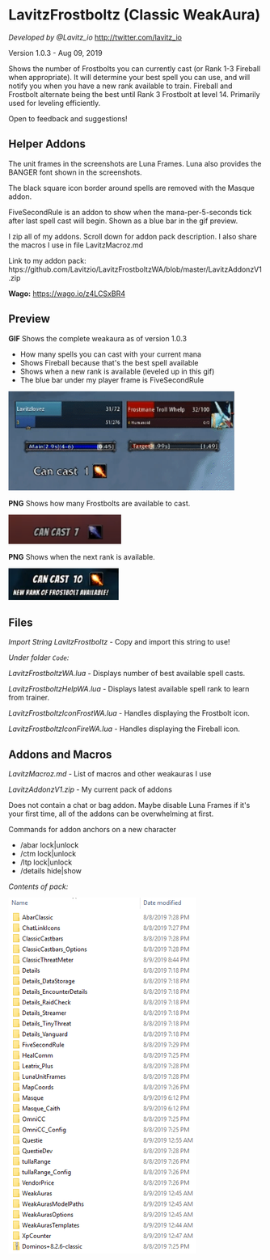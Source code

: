 # LavitzFrostboltz (Classic WeakAura)
*Developed by @Lavitz_io*
http://twitter.com/lavitz_io

Version 1.0.3 - Aug 09, 2019

Shows the number of Frostbolts you can currently cast (or Rank 1-3 Fireball when appropriate). It will determine your best spell you can use, and will notify you when you have a new rank available to train. Fireball and Frostbolt alternate being the best until Rank 3 Frostbolt at level 14. Primarily used for leveling efficiently.

Open to feedback and suggestions!

## Helper Addons
The unit frames in the screenshots are Luna Frames. Luna also provides the BANGER font shown in the screenshots.

The black square icon border around spells are removed with the Masque addon.

FiveSecondRule is an addon to show when the mana-per-5-seconds tick after last spell cast will begin. Shown as a blue bar in the gif preview.

I zip all of my addons. Scroll down for addon pack description. I also share the macros I use in file LavitzMacroz.md

Link to my addon pack: htps://github.com/Lavitzio/LavitzFrostboltzWA/blob/master/LavitzAddonzV1.zip

**Wago:** https://wago.io/z4LCSxBR4

## Preview
**GIF** Shows the complete weakaura as of version 1.0.3

- How many spells you can cast with your current mana
- Shows Fireball because that's the best spell available
- Shows when a new rank is available (leveled up in this gif)
- The blue bar under my player frame is FiveSecondRule

![](_/LavitzFrostboltzPreviewAllGif.gif)

**PNG** Shows how many Frostbolts are available to cast.

![](_/LavitzFrostboltzPreviewAll1.png)

**PNG** Shows when the next rank is available.

![](_/LavitzFrostboltzPreviewAll2.png)

## Files
*Import String LavitzFrostboltz* - Copy and import this string to use!

*Under folder `Code`:*

*LavitzFrostboltzWA.lua* - Displays number of best available spell casts.

*LavitzFrostboltzHelpWA.lua* - Displays latest available spell rank to learn from trainer.

*LavitzFrostboltzIconFrostWA.lua* - Handles displaying the Frostbolt icon.

*LavitzFrostboltzIconFireWA.lua* - Handles displaying the Fireball icon.

## Addons and Macros

*LavitzMacroz.md* - List of macros and other weakauras I use

*LavitzAddonzV1.zip* - My current pack of addons

Does not contain a chat or bag addon. Maybe disable Luna Frames if it's your first time, all of the addons can be overwhelming at first.

Commands for addon anchors on a new character

- /abar lock|unlock
- /ctm lock|unlock
- /ltp lock|unlock
- /details hide|show

*Contents of pack:*

![](_/LavitzAddonzV1Contents.png)
